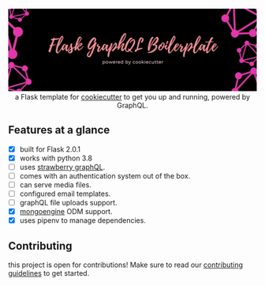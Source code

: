 <p align="center">
  <img src="assets/banner.jpg" />
  a Flask template for <a href="https://github.com/cookiecutter/cookiecutter">cookiecutter</a> to get you up and running, powered by GraphQL.
</p>

## Features at a glance

- [x] built for Flask 2.0.1
- [x] works with python 3.8
- [ ] uses [strawberry graphQL](https://github.com/strawberry-graphql/strawberry).
- [ ] comes with an authentication system out of the box.
- [ ] can serve media files.
- [ ] configured email templates.
- [ ] graphQL file uploads support.
- [x] [mongoengine](https://github.com/MongoEngine/mongoengine) ODM support.
- [x] uses pipenv to manage dependencies.

## Contributing

this project is open for contributions! Make sure to read our [contributing guidelines](.github/CONTRIBUTING.md) to get started.
